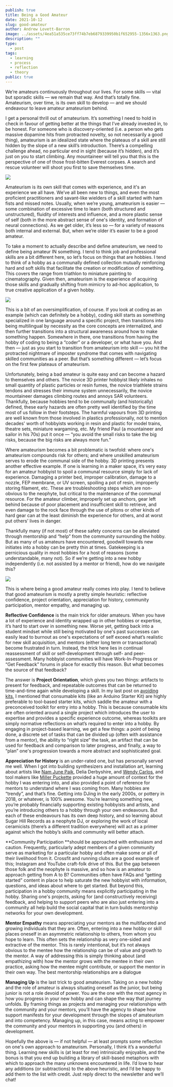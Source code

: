 ```yaml
---
publish: true
title: Being a Good Amateur
date: 2021-10-12
slug: good-amateur
author: Andrew Lovett-Barron
image: ../assets/4ea51a535ce73ff74b7eb6879339950b1f652955-1356x1363.png
description: ""
type:
  - post
tags:
  - learning
  - process
  - reflection
  - theory
public: true
---
```


We’re amateurs continuously throughout our lives. For some skills — vital but sporadic skills — we remain that way. And that’s totally fine. Amateurism, over time, is its own skill to develop — and we should endeavour to leave amateur amateurism behind.

I get a personal thrill out of amateurism. It’s something I need to hold in check in favour of getting better at the things that I’ve already invested in, to be honest. For someone who is discovery-oriented (i.e. a person who gets massive dopamine hits from protracted novelty, so not necessarily a good thing), amateurism is an idealized state where the plateaus of a skill are still hidden by the slope of a new skill’s introduction. There’s a compelling challenge ahead, no particular end in sight (because it’s hidden), and it’s just on you to start climbing. Any mountaineer will tell you that this is the perspective of one of those frost-bitten Everest corpses. A search and rescue volunteer will shoot you first to save themselves time.

![](../assets/71ed265c00962bdf6ac6029141e36dfe289ad479-490x500.png)

Amateurism is its own skill that comes with experience, and it's an experience we all have. We’ve all been new to things, and even the most proficient practitioners and savant-like wielders of a skill started with ham fists and missed notes. Usually, when we’re young, amateurism is easier — some combination of excessive time to learn (both structured and unstructured), fluidity of interests and influence, and a more plastic sense of self (both in the more abstract sense of one's identity, and formation of neural connections). As we get older, it’s less so — for a variety of reasons both internal and external. But, when we’re older it’s easier to be a good amateur.

To take a moment to actually describe and define amateurism, we need to define being amateur IN something. I tend to think job and professional skills are a bit different here, so let’s focus on things that are hobbies. I tend to think of a hobby as a communally defined collection mutually reinforcing hard and soft skills that facilitate the creation or modification of something. This covers the range from triathlon to miniature painting to cinematography. Given then, amateurism is the experience of acquiring those skills and gradually shifting from mimicry to ad-hoc application, to true creative application of a given hobby.

![](../assets/571d24cd7802d78f7f5ce97891d7dd3e16f9843e-882x960.png)

This is a bit of an oversimplification, of course. If you look at coding as an example (which can definitely be a hobby), coding skill starts as something specialized in one language around a specific project, then transitions into being multilingual by necessity as the core concepts are internalized, and then further transitions into a structural awareness around how to make something happen. Somewhere in there, one transitions from having the hobby of coding to being a “coder” or a developer, or what have you. And then — just as you start to transition from amateurism into skill — you hit the protracted nightmare of imposter syndrome that comes with navigating skilled communities as a peer. But that’s something different — let’s focus on the first few plateaus of amateurism.

Unfortunately, being a bad amateur is quite easy and can become a hazard to themselves and others. The novice 3D printer hobbyist likely inhales no small quantity of plastic particles or resin fumes, the novice triathlete strains tendons and stresses their immune system unnecessarily, the novice mountaineer damages climbing routes and annoys SAR volunteers. Thankfully, because hobbies tend to be communally (and historically) defined, these early hazards are often pretty well identified by the time most of us follow in their footsteps. The harmful vapours from 3D printing are well known from those involved in plastics professionally, not to mention decades' worth of hobbyists working in resin and plastic for model trains, theatre sets, miniature wargaming, etc. My friend Paul (a mountaineer and sailor in his 70s) put it once — “you avoid the small risks to take the big risks, because the big risks are always more fun.”

Where amateurism becomes a bit problematic is twofold: where one's amateurism compounds risk for others; and where unskilled amateurism serves to erode the communal side of the hobby. 3D printing presents another effective example. If one is learning in a maker space, it’s very easy for an amateur hobbyist to spoil a communal resource simply for lack of experience. Damaging a printer bed, improper calibration, damage to a nozzle, FEP membrane, or UV screen, spoiling a pot of resin, improperly storing filament, etc. These are troubleshooting steps which are non-obvious to the neophyte, but critical to the maintenance of the communal resource. For the amateur climber, improperly set up anchors, gear left behind because of poor placement and insufficient skill to retrieve, and even damage to the rock face through the use of pitons or other kinds of hard gear can at the least diminish the experience for others, and at worst put others’ lives in danger.

Thankfully many (if not most) of these safety concerns can be alleviated through mentorship and “help” from the community surrounding the hobby. But as many of us amateurs have encountered, goodwill towards new initiates into a hobby can be pretty thin at times. Gatekeeping is a pernicious quality in most hobbies for a host of reasons (some understandable, many not). So if we’re getting into a new hobby independently (i.e. not assisted by a mentor or friend), how do we navigate this?

![](../assets/1ed42f3e0e037f68843b1a376456ef6ac60ed0cb-1320x748.png)

This is where being a good amateur really comes into play. I tend to believe that good amateurism is mostly a pretty simple heuristic: reflective confidence, project orientation, appreciation for history, community participation, mentor empathy, and managing up.

**Reflective Confidence** is the main trick for older amateurs. When you have a lot of experience and identity wrapped up in other hobbies or expertise, it’s hard to start over in something new. Worse yet, getting back into a student mindset while still being motivated by one's past successes can easily lead to burnout as one's expectations of self exceed what’s realistic for new skill acquisition, and mentors (either long term or transactional) become frustrated in turn. Instead, the trick here lies in continual reassessment of skill or self-development through self- and peer-assessment. Many hobbyist communities will have Work-In-Progress or “Get Feedback” forums in place for exactly this reason. But what becomes the source of that feedback?

The answer is **Project Orientation**, which gives you two things: artifacts to present for feedback, and repeatable outcomes that can be returned to time-and-time again while developing a skill. In my last post on [avoiding kits](https://andrewlb.com/avoiding-kits/), I mentioned that consumable kits (like an Arduino Starter Kit) are highly preferable to tool-based starter kits, which saddle the amateur with a preconceived toolkit for entry into a hobby. This is because consumable kits are often oriented around a single project which introduces the user to expertise and provides a specific experience outcome, whereas toolkits are simply normative reflections on what’s required to enter into a hobby. By engaging in project-based learning, we get a few things: a point of being done, a discrete set of tasks that can be divided up (often with assistance from a mentor), the ability to “right size” the task, an artifact that can be used for feedback and comparison to later progress, and finally, a way to “plan” one's progression towards a more abstract and sophisticated goal.

**Appreciation for History** is an under-rated one, but has personally served me well. When I got into building synthesizers and installation art, learning about artists like [Nam June Paik](https://www.tate.org.uk/whats-on/tate-modern/exhibition/nam-june-paik), Delia Derbyshire, and [Wendy Carlos](https://en.wikipedia.org/wiki/Wendy_Carlos), and tool makers like [Miller Puckette](https://en.wikipedia.org/wiki/Miller_Puckette) provided a huge amount of context for the hobby I was entering into, and also provided a point of reference for mentors to understand where I was coming from. Many hobbies are “trendy”, and that’s fine. Getting into DJing in the early 2000s, or pottery in 2018, or whatever, is 100% awesome. You’re learning something new, you’re probably financially supporting existing hobbyists and artists, and you’re introducing others to a hobby through your own endeavours. But each of these endeavours has its own deep history, and so learning about Sugar Hill Records as a neophyte DJ, or exploring the work of local ceramicists (there’s a different tradition everywhere) will act as a primer against which the hobby’s skills and community will better attach.

**Community Participation **should be approached with enthusiasm and caution. Frequently, particularly adept members of a given community serve as marketing for a particular hobby and often make some or all of their livelihood from it. Crossfit and running clubs are a good example of this; Instagram and YouTube craft-folk drive of this. But the gap between those folk and the neophyte is massive, and so how is an amateur to approach getting from A to B? Communities often have FAQs and “getting started” content in place to help saturate the new hobbyist with information, questions, and ideas about where to get started. But beyond this, participation in a hobby community means explicitly participating in the hobby. Sharing one's projects, asking for (and constructively receiving) feedback, and helping to support peers who are also just entering into a community all help build the social capital that in turn builds mentorship networks for your own development.

**Mentor Empathy** means appreciating your mentors as the multifaceted and growing individuals that they are. Often, entering into a new hobby or skill places oneself in an asymmetric relationship to others, from whom you hope to learn. This often sets the relationship as very one-sided and extractive of the mentor. This is rarely intentional, but it’s not always obvious to the mentee how the relationship can be of value and growth to the mentor. A way of addressing this is simply thinking about (and empathizing with) how the mentor grows with the mentee in their own practice, asking how the mentee might contribute, or support the mentor in their own way. The best mentorship relationships are a dialogue

**Managing Up** is the last trick to good amateurism. Taking on a new hobby and the role of amateur is always situating oneself as the junior, but being junior is not a role devoid of power. You are the one with the most agency in how you progress in your new hobby and can shape the way that journey unfolds. By framing things as projects and managing your relationships with the community and your mentors, you’ll have the agency to shape how support manifests for your development through the slopes of amateurism and into competency. Managing up, in this case, means acting to empower the community and your mentors in supporting you (and others) in development.

Hopefully the above is — if not helpful — at least prompts some reflection on one's own approach to amateurism. Personally, I think it’s a wonderful thing. Learning new skills is (at least for me) intrinsically enjoyable, and the bonus is that you end up building a library of skill-based metaphors with which to approach the many unknowns encountered in life. I’d love to hear any additions (or subtractions) to the above heuristic, and I’d be happy to add them to the list with credit. Just reply direct to the newsletter and we’ll chat!
